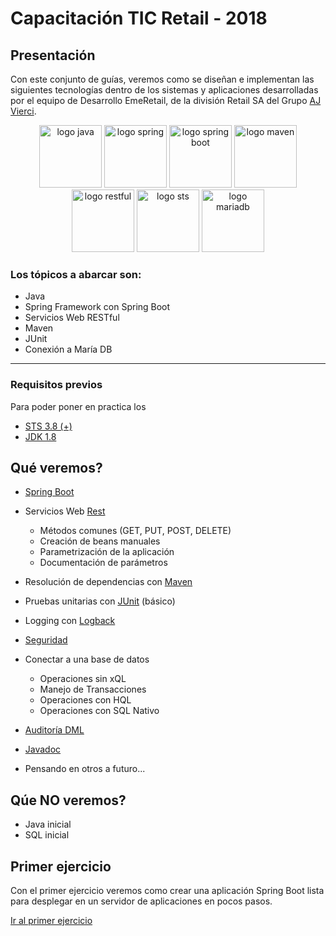 # Capacitación TIC Retail - 2018 #



## Presentación ##
Con este conjunto de guías, veremos como se diseñan e implementan las siguientes tecnologías dentro de los sistemas y aplicaciones desarrolladas por el equipo de Desarrollo EmeRetail, de la división Retail SA del Grupo [AJ Vierci](http://www.grupovierci.com//supermercados-stock-/12/1/).
<div align="center">
<img src="https://logoeps.com/wp-content/uploads/2013/03/java-eps-vector-logo.png" width="100" alt="logo java"/>
<img src="https://i2.wp.com/blog.fabianpiau.com/wp-content/uploads/2016/03/spring.png" width="100" alt="logo spring"/>
<img src="https://i0.wp.com/mydevgeek.com/wp-content/uploads/2017/02/spring-boot-project-logo.png" width="100" alt="logo spring boot"/>
<img src="http://s355350186.mialojamiento.es/helloit2017/wp-content/uploads/2016/06/maven-logo-black-on-white-1.png" width="100" alt="logo maven"/>
<img src="https://cdn-images-1.medium.com/max/599/1*uHzooF1EtgcKn9_XiSST4w.png" width="100" alt="logo restful"/>
<img src="https://s-media-cache-ak0.pinimg.com/originals/e9/3c/cf/e93ccf5684bc9c1e8fe52858859960bb.png" width="100" alt="logo sts"/>
<img src="https://www.softizy.com/blog/wp-content/uploads/2014/05/mariadb.png" width="100" alt="logo mariadb"/>
</div>
	
### Los tópicos a abarcar son: ###
- Java
- Spring Framework con Spring Boot
- Servicios Web RESTful
- Maven
- JUnit
- Conexión a María DB

----------

### Requisitos previos ###
Para poder poner en practica los 
- [STS 3.8 (+)](http://download.springsource.com/release/STS/3.9.2.RELEASE/dist/e4.7/spring-tool-suite-3.9.2.RELEASE-e4.7.2-win32-x86_64.zip "STS 3.8 (+)")
- [JDK 1.8](http://www.oracle.com/technetwork/java/javase/downloads/jdk8-downloads-2133151.html)

## Qué veremos? ##
- [Spring Boot](https://projects.spring.io/spring-boot/)
- Servicios Web [Rest](https://es.wikipedia.org/wiki/Transferencia_de_Estado_Representacional)
	- Métodos comunes (GET, PUT, POST, DELETE)
	- Creación de beans manuales
	- Parametrización de la aplicación
	- Documentación de parámetros
- Resolución de dependencias con [Maven](https://es.wikipedia.org/wiki/Maven)
- Pruebas unitarias con [JUnit](https://es.wikipedia.org/wiki/JUnit) (básico)
- Logging con [Logback](https://logback.qos.ch/)

- [Seguridad ](https://spring.io/guides/gs/securing-web/)
- Conectar a una base de datos
	- Operaciones sin xQL
	- Manejo de Transacciones
	- Operaciones con HQL
	- Operaciones con SQL Nativo
- [Auditoría DML](http://www.baeldung.com/database-auditing-jpa)
- [Javadoc](https://es.wikipedia.org/wiki/Javadoc)
- Pensando en otros a futuro...


## Qúe NO veremos? ##
- Java inicial
- SQL inicial

## Primer ejercicio ##
Con el primer ejercicio veremos como crear una aplicación Spring Boot lista para desplegar en un servidor de aplicaciones en pocos pasos.

[Ir al primer ejercicio](ejercicios/primer-ejercicio.md)  
